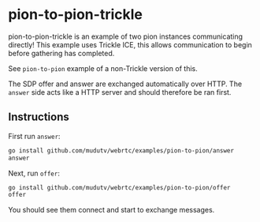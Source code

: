 # pion-to-pion-trickle
pion-to-pion-trickle is an example of two pion instances communicating directly!
This example uses Trickle ICE, this allows communication to begin before gathering
has completed.

See `pion-to-pion` example of a non-Trickle version of this.

The SDP offer and answer are exchanged automatically over HTTP.
The `answer` side acts like a HTTP server and should therefore be ran first.

## Instructions
First run `answer`:
```sh
go install github.com/mudutv/webrtc/examples/pion-to-pion/answer
answer
```
Next, run `offer`:
```sh
go install github.com/mudutv/webrtc/examples/pion-to-pion/offer
offer
```

You should see them connect and start to exchange messages.
